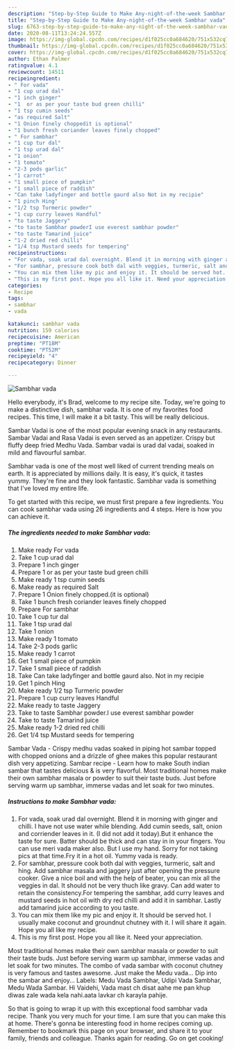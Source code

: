 ```yaml
---
description: "Step-by-Step Guide to Make Any-night-of-the-week Sambhar vada"
title: "Step-by-Step Guide to Make Any-night-of-the-week Sambhar vada"
slug: 6763-step-by-step-guide-to-make-any-night-of-the-week-sambhar-vada
date: 2020-08-11T13:24:24.557Z
image: https://img-global.cpcdn.com/recipes/d1f025cc0a684620/751x532cq70/sambhar-vada-recipe-main-photo.jpg
thumbnail: https://img-global.cpcdn.com/recipes/d1f025cc0a684620/751x532cq70/sambhar-vada-recipe-main-photo.jpg
cover: https://img-global.cpcdn.com/recipes/d1f025cc0a684620/751x532cq70/sambhar-vada-recipe-main-photo.jpg
author: Ethan Palmer
ratingvalue: 4.1
reviewcount: 14511
recipeingredient:
- " For vada"
- "1 cup urad dal"
- "1 inch ginger"
- "1  or as per your taste bud green chilli"
- "1 tsp cumin seeds"
- "as required Salt"
- "1 Onion finely choppedit is optional"
- "1 bunch fresh coriander leaves finely chopped"
- " For sambhar"
- "1 cup tur dal"
- "1 tsp urad dal"
- "1 onion"
- "1 tomato"
- "2-3 pods garlic"
- "1 carrot"
- "1 small piece of pumpkin"
- "1 small piece of raddish"
- "Can take ladyfinger and bottle gaurd also Not in my recipie"
- "1 pinch Hing"
- "1/2 tsp Turmeric powder"
- "1 cup curry leaves Handful"
- "to taste Jaggery"
- "to taste Sambhar powderI use everest sambhar powder"
- "to taste Tamarind juice"
- "1-2 dried red chilli"
- "1/4 tsp Mustard seeds for tempering"
recipeinstructions:
- "For vada, soak urad dal overnight. Blend it in morning with ginger and chilli. I have not use water while blending. Add cumin seeds, salt, onion and corriender leaves in it. (I did not add it today).But it enhance the taste for sure. Batter should be thick and can stay in in your fingers. You can use meri vada maker also. But I use my hand. Sorry for not taking pics at that time.Fry it in a hot oil. Yummy vada is ready."
- "For sambhar, pressure cook both dal with veggies, turmeric, salt and hing. Add sambhar masala and jaggery just after opening the pressure cooker. Give a nice boil and with the help of beater, you can mix all the veggies in dal. It should not be very thuch like gravy. Can add water to retain the consistency.For tempering the sambhar, add curry leaves and mustard seeds in hot oil with dry red chilli and add it in sambhar. Lastly add tamarind juice according to you taste."
- "You can mix them like my pic and enjoy it. It should be served hot. I usually make coconut and groundnut chutney with it. I will share it again. Hope you all like my recipe."
- "This is my first post. Hope you all like it. Need your appreciation."
categories:
- Recipe
tags:
- sambhar
- vada

katakunci: sambhar vada 
nutrition: 159 calories
recipecuisine: American
preptime: "PT18M"
cooktime: "PT52M"
recipeyield: "4"
recipecategory: Dinner

---
```



![Sambhar vada](https://img-global.cpcdn.com/recipes/d1f025cc0a684620/751x532cq70/sambhar-vada-recipe-main-photo.jpg)

Hello everybody, it's Brad, welcome to my recipe site. Today, we're going to make a distinctive dish, sambhar vada. It is one of my favorites food recipes. This time, I will make it a bit tasty. This will be really delicious.

Sambar Vadai is one of the most popular evening snack in any restaurants. Sambar Vadai and Rasa Vadai is even served as an appetizer. Crispy but fluffy deep fried Medhu Vada. Sambar vadai is urad dal vadai, soaked in mild and flavourful sambar.

Sambhar vada is one of the most well liked of current trending meals on earth. It is appreciated by millions daily. It is easy, it's quick, it tastes yummy. They're fine and they look fantastic. Sambhar vada is something that I've loved my entire life.


To get started with this recipe, we must first prepare a few ingredients. You can cook sambhar vada using 26 ingredients and 4 steps. Here is how you can achieve it.

<!--inarticleads1-->

##### The ingredients needed to make Sambhar vada:

1. Make ready  For vada
1. Take 1 cup urad dal
1. Prepare 1 inch ginger
1. Prepare 1  or as per your taste bud green chilli
1. Make ready 1 tsp cumin seeds
1. Make ready as required Salt
1. Prepare 1 Onion finely chopped.(it is optional)
1. Take 1 bunch fresh coriander leaves finely chopped
1. Prepare  For sambhar
1. Take 1 cup tur dal
1. Take 1 tsp urad dal
1. Take 1 onion
1. Make ready 1 tomato
1. Take 2-3 pods garlic
1. Make ready 1 carrot
1. Get 1 small piece of pumpkin
1. Take 1 small piece of raddish
1. Take Can take ladyfinger and bottle gaurd also. Not in my recipie
1. Get 1 pinch Hing
1. Make ready 1/2 tsp Turmeric powder
1. Prepare 1 cup curry leaves Handful
1. Make ready to taste Jaggery
1. Take to taste Sambhar powder.I use everest sambhar powder
1. Take to taste Tamarind juice
1. Make ready 1-2 dried red chilli
1. Get 1/4 tsp Mustard seeds for tempering


Sambar Vada - Crispy medhu vadas soaked in piping hot sambar topped with chopped onions and a drizzle of ghee makes this popular restaurant dish very appetizing. Sambar recipe - Learn how to make South indian sambar that tastes delicious &amp; is very flavorful. Most traditional homes make their own sambhar masala or powder to suit their taste buds. Just before serving warm up sambhar, immerse vadas and let soak for two minutes. 

<!--inarticleads2-->

##### Instructions to make Sambhar vada:

1. For vada, soak urad dal overnight. Blend it in morning with ginger and chilli. I have not use water while blending. Add cumin seeds, salt, onion and corriender leaves in it. (I did not add it today).But it enhance the taste for sure. Batter should be thick and can stay in in your fingers. You can use meri vada maker also. But I use my hand. Sorry for not taking pics at that time.Fry it in a hot oil. Yummy vada is ready.
1. For sambhar, pressure cook both dal with veggies, turmeric, salt and hing. Add sambhar masala and jaggery just after opening the pressure cooker. Give a nice boil and with the help of beater, you can mix all the veggies in dal. It should not be very thuch like gravy. Can add water to retain the consistency.For tempering the sambhar, add curry leaves and mustard seeds in hot oil with dry red chilli and add it in sambhar. Lastly add tamarind juice according to you taste.
1. You can mix them like my pic and enjoy it. It should be served hot. I usually make coconut and groundnut chutney with it. I will share it again. Hope you all like my recipe.
1. This is my first post. Hope you all like it. Need your appreciation.


Most traditional homes make their own sambhar masala or powder to suit their taste buds. Just before serving warm up sambhar, immerse vadas and let soak for two minutes. The combo of vada sambar with coconut chutney is very famous and tastes awesome. Just make the Medu vada… Dip into the sambar and enjoy… Labels: Medu Vada Sambhar, Udipi Vada Sambhar, Medu Wada Sambar. Hi Vaidehi, Vada mast ch disat aahe me pan khup diwas zale wada kela nahi.aata lavkar ch karayla pahije. 

So that is going to wrap it up with this exceptional food sambhar vada recipe. Thank you very much for your time. I am sure that you can make this at home. There's gonna be interesting food in home recipes coming up. Remember to bookmark this page on your browser, and share it to your family, friends and colleague. Thanks again for reading. Go on get cooking!

